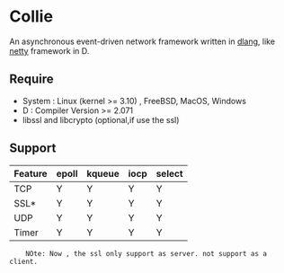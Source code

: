 # Collie
An asynchronous event-driven network framework written in [dlang](http://dlang.org/), like [netty](http://netty.io/) framework in D.

## Require
- System : Linux (kernel >= 3.10) , FreeBSD, MacOS, Windows
- D : Compiler Version >= 2.071
- libssl and libcrypto (optional,if use the ssl)

##  Support

Feature   |   epoll   |   kqueue   |   iocp    |   select 
----------|-----------|------------|-----------|------------ 
TCP       |     Y     |     Y      |     Y     |     Y
SSL*      |     Y     |     Y      |     Y     |     Y
UDP       |     Y     |     Y      |     Y     |     Y
Timer     |     Y     |     Y      |     Y     |     Y
        NOte: Now , the ssl only support as server. not support as a client.
